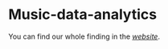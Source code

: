 # Music-data-analytics
You can find our whole finding in the [*website*](https://hedylun.wixsite.com/cosc587).
